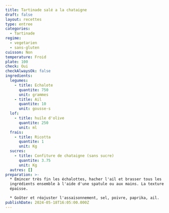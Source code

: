 ```yaml
---
title: Tartinade salé a la chataigne
draft: false
layout: recettes
type: entree
categories:
  - Tartinade
regime:
  - vegetarien
  - sans-gluten
cuisson: Non
temperature: Froid
plate: 100
check: Oui
checkAlwaysOk: false
ingredients:
  legumes:
    - title: Echalote
      quantite: 750
      unit: grammes
    - title: Ail
      quantite: 10
      unit: gousse·s
  lof:
    - title: huile d'olive
      quantite: 250
      unit: ml
  frais:
    - title: Ricotta
      quantite: 1
      unit: Kg
  sucres:
    - title: Confiture de chataigne (sans sucre)
      quantite: 3.75
      unit: Kg
  autres: []
preparation: >-
  * Emincer très fin les échalottes, hacher l'ail et brasser tous les
  ingrédients ensemble à l'aide d'une spatule ou aux mains. La texture doit être
  épaisse.

  * Goûter et réajuster l'assaisonnement, sel, poivre, paprika, ail.
publishDate: 2024-05-18T16:05:00.000Z
---
```

